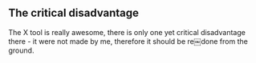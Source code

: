 ## The critical disadvantage
The X tool is really awesome, there is only one yet critical disadvantage there - it were not made by me, therefore it should be re￼done from the ground.